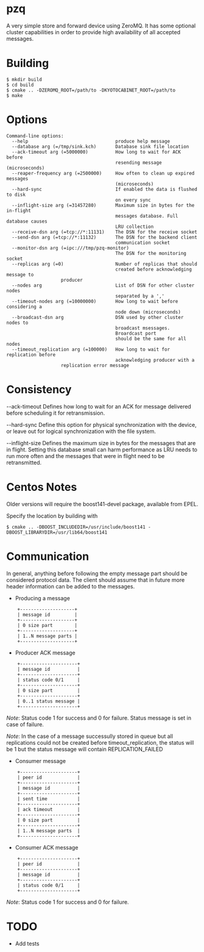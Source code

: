 pzq
===

A very simple store and forward device using ZeroMQ. It has some
optional cluster capabilities in order to provide high availability of
all accepted messages.

Building
========

    $ mkdir build
    $ cd build
    $ cmake .. -DZEROMQ_ROOT=/path/to -DKYOTOCABINET_ROOT=/path/to
    $ make

Options
=======

    Command-line options:
      --help                                produce help message
      --database arg (=/tmp/sink.kch)       Database sink file location
      --ack-timeout arg (=5000000)          How long to wait for ACK before 
                                            resending message (microseconds)
      --reaper-frequency arg (=2500000)     How often to clean up expired messages 
                                            (microseconds)
      --hard-sync                           If enabled the data is flushed to disk 
                                            on every sync
      --inflight-size arg (=31457280)       Maximum size in bytes for the in-flight
                                            messages database. Full database causes
                                            LRU collection
      --receive-dsn arg (=tcp://*:11131)    The DSN for the receive socket
      --send-dsn arg (=tcp://*:11132)       The DSN for the backend client 
                                            communication socket
      --monitor-dsn arg (=ipc:///tmp/pzq-monitor)
                                            The DSN for the monitoring socket
      --replicas arg (=0)                   Number of replicas that should
                                            created before acknowledging message to 
					    producer
      --nodes arg                           List of DSN for other cluster nodes 
                                            separated by a ','
      --timeout-nodes arg (=10000000)       How long to wait before considering a 
                                            node down (microseconds)
      --broadcast-dsn arg                   DSN used by other cluster nodes to 
                                            broadcast msessages.
                                            Broardcast port 
                                            should be the same for all nodes
      --timeout_replication arg (=100000)   How long to wait for replication before
                                            acknowledging producer with a 
					    replication error message
       


Consistency
===========

--ack-timeout
Defines how long to wait for an ACK for message delivered before scheduling
it for retransmission.

--hard-sync
Define this option for physical synchronization with the device, or leave out
for logical synchronization with the file system.

--inflight-size
Defines the maximum size in bytes for the messages that are in flight. Setting
this database small can harm performance as LRU needs to run more often and 
the messages that were in flight need to be retransmitted.

Centos Notes
======

Older versions will require the boost141-devel package, available from EPEL. 

Specify the location by building with 

    $ cmake .. -DBOOST_INCLUDEDIR=/usr/include/boost141 -DBOOST_LIBRARYDIR=/usr/lib64/boost141

Communication
=============

In general, anything before following the empty message
part should be considered protocol data. The client 
should assume that in future more header information can
be added to the messages.

- Producing a message

```
	+--------------------+
	| message id         |
	+--------------------+
	| 0 size part        |
	+--------------------+
	| 1..N message parts |
	+--------------------+
```

- Producer ACK message

```
	+---------------------+
	| message id          |
	+---------------------+
	| status code 0/1     |
	+---------------------+
	| 0 size part         |
	+---------------------+
	| 0..1 status message |
	+---------------------+
```

*Note*: Status code 1 for success and 0 for failure. 
        Status message is set in case of failure.
	
*Note*:	In the case of a message successully stored in queue but all
        replications could not be created before timeout_replication,
	the status will be 1 but the status message will contain
        REPLICATION_FAILED

- Consumer message

```
	+---------------------+
	| peer id             |
	+---------------------+
	| message id          |
	+---------------------+
	| sent time           |
	+---------------------+
	| ack timeout         |
	+---------------------+
	| 0 size part         |
	+---------------------+
	| 1..N message parts  |
	+---------------------+
```
    
- Consumer ACK message

```
	+---------------------+
	| peer id             |
	+---------------------+
	| message id          |
	+---------------------+
	| status code 0/1     |
	+---------------------+      
```

*Note*: Status code 1 for success and 0 for failure. 
            


TODO
====

- Add tests
